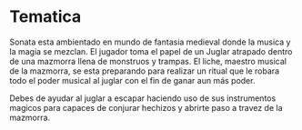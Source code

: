 # Tematica

Sonata esta ambientado en mundo de fantasia medieval donde la musica y la magia 
se mezclan. El jugador toma el papel de un Juglar atrapado dentro de una mazmorra 
llena de monstruos y trampas. El liche, maestro musical de la mazmorra, se esta 
preparando para realizar un ritual que le robara todo el poder musical al juglar 
con el fin de ganar aun más poder.

Debes de ayudar al juglar a escapar haciendo uso de sus instrumentos magicos para 
capaces de conjurar hechizos y abrirte paso a travez de la mazmorra. 